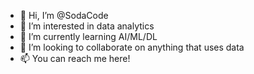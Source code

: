 - 👋 Hi, I’m @SodaCode
- 👀 I’m interested in data analytics
- 🌱 I’m currently learning AI/ML/DL
- 💞️ I’m looking to collaborate on anything that uses data
- 📫 You can reach me here!

<!---
SodaCode/SodaCode is a ✨ special ✨ repository because its `README.md` (this file) appears on your GitHub profile.
You can click the Preview link to take a look at your changes.
--->

